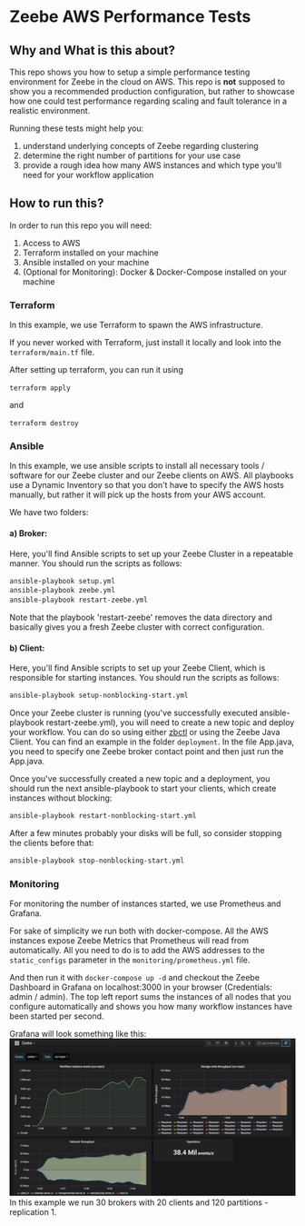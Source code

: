 # Zeebe AWS Performance Tests

## Why and What is this about?
This repo shows you how to setup a simple performance testing environment for Zeebe in the cloud on AWS. This repo is **not** supposed to show you a recommended production configuration, but rather to showcase how one could test performance regarding scaling and fault tolerance in a realistic environment.

Running these tests might help you:
1. understand underlying concepts of Zeebe regarding clustering
1. determine the right number of partitions for your use case
1. provide a rough idea how many AWS instances and which type you'll need for your workflow application

## How to run this?

In order to run this repo you will need:
  1. Access to AWS
  1. Terraform installed on your machine
  1. Ansible installed on your machine
  1. (Optional for Monitoring): Docker & Docker-Compose installed on your machine

### Terraform
In this example, we use Terraform to spawn the AWS infrastructure.

If you never worked with Terraform, just install it locally and look into the `terraform/main.tf` file.

After setting up terraform, you can run it using

`terraform apply`

and

`terraform destroy`

### Ansible
In this example, we use ansible scripts to install all necessary tools / software for our Zeebe cluster and our Zeebe clients on AWS. All playbooks use a Dynamic Inventory so that you don't have to specify the AWS hosts manually, but rather it will pick up the hosts from your AWS account.

We have two folders:
#### a) Broker:
Here, you'll find Ansible scripts to set up your Zeebe Cluster in a repeatable manner.
You should run the scripts as follows:

```sh
ansible-playbook setup.yml
ansible-playbook zeebe.yml
ansible-playbook restart-zeebe.yml
```

Note that the playbook 'restart-zeebe' removes the data directory and basically gives you a fresh Zeebe cluster with correct configuration.

#### b) Client:
Here, you'll find Ansible scripts to set up your Zeebe Client, which is responsible for starting instances.
You should run the scripts as follows:
```sh
ansible-playbook setup-nonblocking-start.yml
```

Once your Zeebe cluster is running (you've successfully executed ansible-playbook restart-zeebe.yml), you will need to create a new topic and deploy your workflow.
You can do so using either [zbctl](https://github.com/zeebe-io/zbctl) or using the Zeebe Java Client. You can find an example in the folder `deployment`. In the file App.java, you need to specify one Zeebe broker contact point and then just run the App.java.

Once you've successfully created a new topic and a deployment, you should run the next ansible-playbook to start your clients, which create instances without blocking:
```sh
ansible-playbook restart-nonblocking-start.yml
```

After a few minutes probably your disks will be full, so consider stopping the clients before that:
```sh
ansible-playbook stop-nonblocking-start.yml
```

### Monitoring
For monitoring the number of instances started, we use Prometheus and Grafana.

For sake of simplicity we run both with docker-compose. All the AWS instances expose Zeebe Metrics that Prometheus will read from automatically.
All you need to do is to add the AWS addresses to the `static_configs` parameter in the `monitoring/prometheus.yml` file.

And then run it with
`docker-compose up -d`
and checkout the Zeebe Dashboard in Grafana on
localhost:3000 in your browser (Credentials: admin / admin).
The top left report sums the instances of all nodes that you configure automatically and shows you how many workflow instances have been started per second.

Grafana will look something like this:
![grafana.png](grafana.png)
In this example we run 30 brokers with 20 clients and 120 partitions - replication 1.
